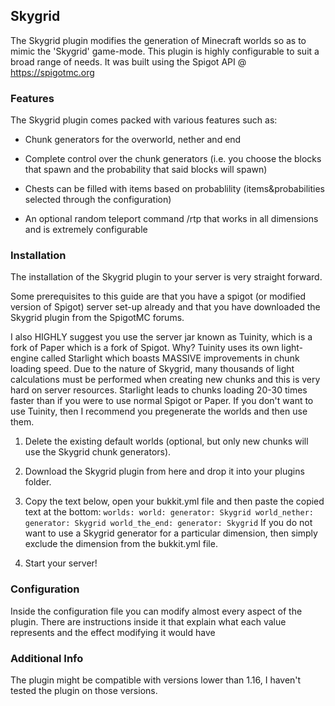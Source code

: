 ## Skygrid
The Skygrid plugin modifies the generation of Minecraft worlds so as to mimic the 'Skygrid' game-mode.
This plugin is highly configurable to suit a broad range of needs. It was built using the Spigot API
@ https://spigotmc.org

### Features
The Skygrid plugin comes packed with various features such as:

- Chunk generators for the overworld, nether and end

- Complete control over the chunk generators (i.e. you choose the blocks that spawn and the probability that said blocks will spawn)

- Chests can be filled with items based on probablility (items&probabilities selected through the configuration)

- An optional random teleport command /rtp that works in all dimensions and is extremely configurable

### Installation
The installation of the Skygrid plugin to your server is very straight forward.

Some prerequisites to this guide are that you have a spigot (or modified version of Spigot) server set-up already and that you have downloaded the Skygrid plugin from the SpigotMC forums.

I also HIGHLY suggest you use the server jar known as Tuinity, which is a fork of Paper which is a fork of Spigot. Why? Tuinity uses its own light-engine called Starlight which boasts MASSIVE improvements in chunk loading speed. Due to the nature of Skygrid, many thousands of light calculations must be performed when creating new chunks and this is very hard on server resources. Starlight leads to chunks loading 20-30 times faster than if you were to use normal Spigot or Paper. If you don't want to use Tuinity, then I recommend you pregenerate the worlds and then use them.

1) Delete the existing default worlds (optional, but only new chunks will use the Skygrid chunk generators).

2) Download the Skygrid plugin from here and drop it into your plugins folder.

3) Copy the text below, open your bukkit.yml file and then paste the copied text at the bottom:
`
worlds:
  world:
    generator: Skygrid
  world_nether:
    generator: Skygrid
  world_the_end:
    generator: Skygrid
`
If you do not want to use a Skygrid generator for a particular dimension, then simply exclude the dimension from the bukkit.yml file.

4) Start your server!

### Configuration
Inside the configuration file you can modify almost every aspect of the plugin. There are instructions inside it that explain what each value represents and the effect modifying it would have

### Additional Info
The plugin might be compatible with versions lower than 1.16, I haven't tested the plugin on those versions.​
